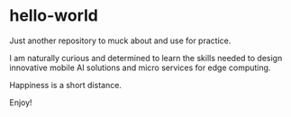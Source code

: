# hello-world
Just another repository to muck about and use for practice.

I am naturally curious and determined to learn the skills needed to design innovative mobile AI solutions and micro services for edge computing.

Happiness is a short distance. 

Enjoy!

